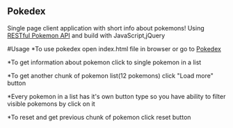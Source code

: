## Pokedex
Single page client application with short info about pokemons! Using [RESTful Pokemon API](http://pokeapi.co/) and build with JavaScript,jQuery

#Usage
*To use pokedex open index.html file in browser or go to [Pokedex](http://endvonder.github.io/pokedex.github/)

*To get information about pokemon click to single pokemon in a list

*To get another chunk of pokemon list(12 pokemons) click "Load more" button

*Every pokemon in a list has it's own button type so you have ability to filter visible pokemons by click on it

*To reset and get previous chunk of pokemon click reset button
